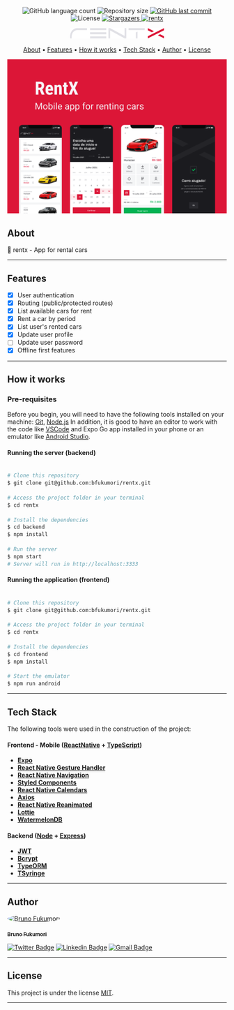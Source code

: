 
<p align="center">
  <img alt="GitHub language count" src="https://img.shields.io/github/languages/count/bfukumori/rentx?color=%2304D361">

  <img alt="Repository size" src="https://img.shields.io/github/repo-size/bfukumori/rentx">
 
  <a href="https://github.com/bfukumori/rentx/commits/master">
    <img alt="GitHub last commit" src="https://img.shields.io/github/last-commit/bfukumori/rentx">
  </a>
    
   <img alt="License" src="https://img.shields.io/badge/license-MIT-brightgreen">
   <a href="https://github.com/bfukumori/rentx/stargazers">
    <img alt="Stargazers" src="https://img.shields.io/github/stars/bfukumori/rentx?style=social">
  </a>

  <a href="">
    <img alt="rentx" src="https://img.shields.io/badge/rentx-%237159c1?style=flat&logo=ghost">
  </a>
</p>

<div align="center">
	<img alt="rentx" title="#rentx" src="./frontend/.github/logo.svg" />
</div>

<p align="center">
  <a href="#about">About</a> •
  <a href="#features">Features</a> •
  <a href="#how-it-works">How it works</a> • 
  <a href="#tech-stack">Tech Stack</a> • 
  <a href="#author">Author</a> • 
  <a href="#user-content-license">License</a>
</p>

<div align="center"> 
	<img alt="rentx" title="#rentx" src="./frontend/.github/banner.png" />
</div>

## About

🚗 rentx - App for rental cars


---

## Features

- [x] User authentication
- [x] Routing (public/protected routes)
- [x] List available cars for rent
- [x] Rent a car by period
- [x] List user's rented cars
- [x] Update user profile
- [ ] Update user password
- [x] Offline first features

---

## How it works

### Pre-requisites

Before you begin, you will need to have the following tools installed on your machine:
[Git](https://git-scm.com), [Node.js](https://nodejs.org/en/)
In addition, it is good to have an editor to work with the code like [VSCode](https://code.visualstudio.com/) and Expo Go app installed in your phone or an emulator like [Android Studio](https://react-native.rocketseat.dev/).


#### Running the server (backend)

```bash

# Clone this repository
$ git clone git@github.com:bfukumori/rentx.git

# Access the project folder in your terminal
$ cd rentx

# Install the dependencies
$ cd backend
$ npm install

# Run the server
$ npm start
# Server will run in http://localhost:3333

```

#### Running the application (frontend)

```bash

# Clone this repository
$ git clone git@github.com:bfukumori/rentx.git

# Access the project folder in your terminal
$ cd rentx

# Install the dependencies
$ cd frontend
$ npm install

# Start the emulator
$ npm run android


```

---

## Tech Stack

The following tools were used in the construction of the project:

#### **Frontend - Mobile**  ([ReactNative](https://reactnative.dev/)  +  [TypeScript](https://www.typescriptlang.org/))

- **[Expo](https://docs.expo.dev/)**
- **[React Native Gesture Handler](https://docs.swmansion.com/react-native-gesture-handler/)**
- **[React Native Navigation](https://reactnavigation.org/)**
- **[Styled Components](https://styled-components.com/)**
- **[React Native Calendars](https://github.com/wix/react-native-calendars)**
- **[Axios](https://axios-http.com/)**
- **[React Native Reanimated](https://docs.swmansion.com/react-native-reanimated/docs/)**
- **[Lottie](https://docs.expo.dev/versions/latest/sdk/lottie/)**
- **[WatermelonDB](https://github.com/Nozbe/WatermelonDB)**

#### **Backend**  ([Node](https://nodejs.org/en/)  +  [Express](https://expressjs.com/pt-br/))

- **[JWT](https://www.npmjs.com/package/jsonwebtoken)**
- **[Bcrypt](https://www.npmjs.com/package/bcrypt)**
- **[TypeORM](https://typeorm.io/)**
- **[TSyringe](https://www.npmjs.com/package/tsyringe)**

---
## Author

<a href="https://www.facebook.com/bruno.fukumori.9/">
 <img style="border-radius: 50%;" src="https://avatars.githubusercontent.com/u/82473580?v=4" width="100px;" alt="Bruno Fukumori"/>
 <br />
  
 <sub><b>Bruno Fukumori</b></sub></a> <a href="https://www.facebook.com/bruno.fukumori.9/" title="facebook"></a>
 <br />

[![Twitter Badge](https://img.shields.io/badge/-Twitter-1ca0f1?style=flat-square&labelColor=1ca0f1&logo=twitter&logoColor=white&link=https://twitter.com/hi_fukujp)](https://twitter.com/hi_fukujp) [![Linkedin Badge](https://img.shields.io/badge/-Linkedin-blue?style=flat-square&logo=Linkedin&logoColor=white&link=https://www.linkedin.com/in/bfukumori/)](https://www.linkedin.com/in/bfukumori/) 
[![Gmail Badge](https://img.shields.io/badge/-Gmail-c14438?style=flat-square&logo=Gmail&logoColor=white&link=mailto:brunofukumori@gmail.com)](mailto:brunofukumori@gmail.com)

---

## License

This project is under the license [MIT](./LICENSE).

---
